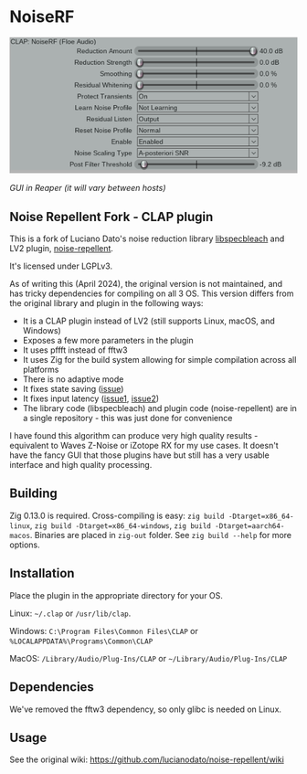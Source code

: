 # NoiseRF

![screenshot](resources/2025-04-16-112608_screenshot.png)

_GUI in Reaper (it will vary between hosts)_

## Noise Repellent Fork - CLAP plugin

This is a fork of Luciano Dato's noise reduction library [libspecbleach](https://github.com/lucianodato/libspecbleach) and LV2 plugin, [noise-repellent](https://github.com/lucianodato/noise-repellent).

It's licensed under LGPLv3.

As of writing this (April 2024), the original version is not maintained, and has tricky dependencies for compiling on all 3 OS. This version differs from the original library and plugin in the following ways:
- It is a CLAP plugin instead of LV2 (still supports Linux, macOS, and Windows)
- Exposes a few more parameters in the plugin
- It uses pffft instead of fftw3
- It uses Zig for the build system allowing for simple compilation across all platforms
- There is no adaptive mode
- It fixes state saving ([issue](https://github.com/lucianodato/noise-repellent/issues/114))
- It fixes input latency ([issue1](https://github.com/lucianodato/libspecbleach/issues/56), [issue2](https://github.com/lucianodato/noise-repellent/issues/116))
- The library code (libspecbleach) and plugin code (noise-repellent) are in a single repository - this was just done for convenience

I have found this algorithm can produce very high quality results - equivalent to Waves Z-Noise or iZotope RX for my use cases. It doesn't have the fancy GUI that those plugins have but still has a very usable interface and high quality processing.

## Building
Zig 0.13.0 is required. Cross-compiling is easy: `zig build -Dtarget=x86_64-linux`, `zig build -Dtarget=x86_64-windows`, `zig build -Dtarget=aarch64-macos`. Binaries are placed in `zig-out` folder. See `zig build --help` for more options.

## Installation
Place the plugin in the appropriate directory for your OS.

Linux: `~/.clap` or `/usr/lib/clap`.

Windows: `C:\Program Files\Common Files\CLAP` or `%LOCALAPPDATA%\Programs\Common\CLAP`

MacOS: `/Library/Audio/Plug-Ins/CLAP` or `~/Library/Audio/Plug-Ins/CLAP`

## Dependencies
We've removed the fftw3 dependency, so only glibc is needed on Linux.

## Usage
See the original wiki: https://github.com/lucianodato/noise-repellent/wiki
